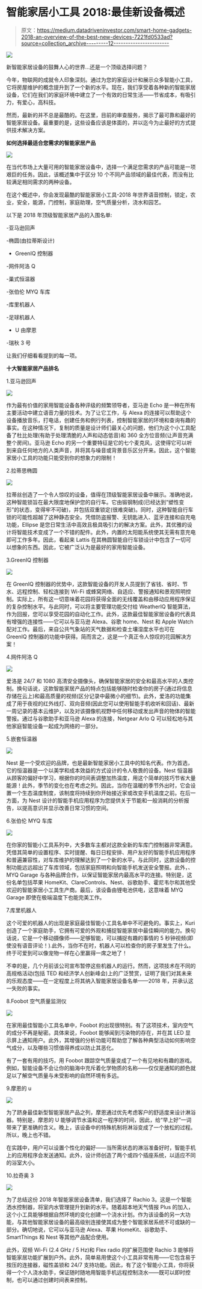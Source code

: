 # 智能家居小工具 2018:最佳新设备概述

> 原文：<https://medium.datadriveninvestor.com/smart-home-gadgets-2018-an-overview-of-the-best-new-devices-7221fd0533ad?source=collection_archive---------12----------------------->

[![](img/317eb9e9208d79589fb248be4b38a986.png)](http://www.track.datadriveninvestor.com/J12U)

新智能家居设备的鼓舞人心的世界…还是一个顶级选择问题？

今年，物联网的成就令人印象深刻。通过为您的家庭设计和展示众多智能小工具，它将房屋维护的概念提升到了一个新的水平。现在，我们享受着各种新的智能家居设备，它们在我们的家庭环境中建立了一个有效的日常生活——节省成本，有吸引力，有爱心，高科技。

然而，最新的并不总是最酷的。在这里，目前的审查服务，揭示了最可靠和最好的智能家居设备。最重要的是，这些设备应该是体面的，并以迄今为止最好的方式提供技术解决方案。

**如何选择最适合您需求的智能家居产品**

![](img/e1dd7fd845a5c4753a7a189109876ba9.png)

在当代市场上大量可用的智能家居设备中，选择一个满足您需求的产品可能是一项艰巨的任务。因此，该概述集中于区分 10 个不同产品领域的最佳代表，而没有比较满足相同需求的两种设备。

在这个概述中，你会发现最酷的智能家居小工具-2018 年世界语音控制，锁定，农业，安全，能源，门控制，家庭助理，空气质量分析，浇水和园艺。

以下是 2018 年顶级智能家居产品的入围名单:

-亚马逊回声

-椭圆(由拉蒂斯设计)

- GreenIQ 控制器

-网件阿洛 Q

-巢式恒温器

-张伯伦 MYQ 车库

-库里机器人

-足球机器人

- U 由摩恩

-瑞秋 3 号

让我们仔细看看提到的每一项。

**十大智能家居产品排名**

1.亚马逊回声

![](img/9a42c36309babd150f2672340b539e12.png)

作为最有价值的家用智能设备各种评级的频繁领导者，亚马逊 Echo 是一种在所有主要活动中建立语音力量的技术。为了让它工作，与 Alexa 的连接可以帮助这个设备播放音乐，打电话，创建任务和例行列表，控制智能家居的环境和查询有趣的事实。在这种情况下，复制的质量是设计师们最关心的问题，他们为这个小工具配备了杜比处理(有助于处理清脆的人声和动态低音)和 360 全方位音频(让声音充满整个房间)。亚马逊 Echo 的另一个重要特征是它的七个麦克风，这使得它可以听到来自任何地方的人类声音，并将其与噪音或背景音乐区分开来。因此，这个智能家居小工具的功能只能受到你的想象力的限制！

2.拉蒂思椭圆

![](img/a6c36d351719beeb197a1c864228ac90.png)

拉蒂丝创造了一个令人惊叹的设备，值得在顶级智能家居设备中展示。准确地说，这种智能锁旨在最大限度地保护您的自行车。它由锻钢制成(已经达到“塑性变形”的状态，变得牢不可破)，并包括双重锁定(很难突破)。同时，这种智能自行车锁的可能性超越了这种静态安全。凭借防盗报警、无钥匙进入、蓝牙连接和自充电功能，Ellipse 是您日常生活中高效且极具吸引力的解决方案。此外，其优雅的设计将智能技术变成了一个不错的配件。此外，内置的太阳能系统使其无需有意充电即可工作多年。因此，看起来 Lattis 在其椭圆智能自行车锁设计中包含了一切可以想象的东西。因此，它被广泛认为是最好的家用智能设备。

3.GreenIQ 控制器

![](img/0e2c4303908f560d6f58c6a1c97cc290.png)

在 GreenIQ 控制器的优势中，这款智能设备的开发人员提到了省钱、省时、节水、远程控制、轻松连接到 Wi-Fi 或蜂窝网络、自适应、警报通知和景观照明控制。实际上，所有这一切意味着花园将获得全面的无线覆盖和由移动应用程序保证的复杂控制水平。与此同时，可以将主要管理功能交付给 WeatherIQ 智能算法，作为回报，您可以享受花园的自动化工作。此外，这款最佳智能家居设备的代表具有增强的连接性——它可以与亚马逊 Alexa、谷歌 home、Nest 和 Apple Watch 配对工作。最后，来自公共气象站的天气数据和检查土壤湿度水平也可在 GreenIQ 控制器的功能中获得。简而言之，这是一个真正令人惊叹的花园解决方案！

4.网件阿洛 Q

![](img/fe06306445d80193df3d9297b688aae2.png)

爱洛是 24/7 和 1080 高清安全摄像头，确保智能家居的安全和最高水平的人类控制。换句话说，这款智能家居产品的特点包括能够随时检查你的房子(通过将信息存储在云上)和最高质量的视频(区分记录中最微小的细节)。此外，爱洛的功能集成了用于夜视的红外线灯、双向音频(因此您可以使用智能手机收听和回话)、最新一周记录的基本云维护，以及对该摄像机视野中任何移动或发出声音的物体的智能警报。通过与谷歌助手和亚马逊 Alexa 的连接，Netgear Arlo Q 可以轻松地与其他家庭智能设备一起成为网络的一部分。

5.嵌套恒温器

![](img/9d86314eb576e27cfdcf62ea1197ac55.png)

Nest 是一个受欢迎的品牌，也是最新智能家居小工具中的知名代表。作为首选，它的恒温器是一个以美学和成本效益的方式设计的令人敬畏的设备。Nest 恒温器从顾客的偏好中学习，根据你的时间表调整加热温度，用这个简单的技巧节省大量能源！此外，季节的变化也在考虑之列。因此，当你在温暖的季节外出时，它会设置一个生态温度制度，该制度将持续到你开始接近家或改变手机温度之前。在后一方面，为 Nest 设计的智能手机应用程序为您提供关于节能和一般消耗的分析报告，以提高意识并显示改善日常习惯的空间。

6.张伯伦 MYQ 车库

![](img/9a914ef81baa06662bbbae76acc55dd8.png)

在你家的智能小工具系列中，大多数车主都对这款全新的车库门控制器非常满意。凭借其简单的设置程序、实时提醒、每日日程安排、用户友好的智能手机应用程序和普遍兼容性，对车库维护的理解达到了一个新的水平。与此同时，这款设备的控制功能远远超出了车库领域，包括家庭照明和向智能手机发送安全警报。此外，*、* MYQ Garage 与各种品牌合作，以保证智能家居内最高水平的连接。特别是，这份名单包括苹果 HomeKit、ClareControls、Nest、谷歌助手、霍尼韦尔和其他受欢迎的智能家居小工具生产商。最后，该设备由锂电池供电，这意味着 MYQ Garage 即使在极端温度下也能完美工作。

7.库里机器人

这个可爱的机器人的出现是家庭最佳智能小工具名单中不可避免的。事实上，Kuri 创造了一个家庭助手，它拥有可爱的外观和捕捉智能家居中最佳瞬间的能力。换句话说，它是一个移动摄像师——足够智能，可以捕捉有趣的事情的 5 秒钟视频(即使没有语音评论！).此外，当你不在时，机器人可以检查你的房子里发生了什么。终于可爱到可以像宠物一样在心里赢得一席之地了！

不幸的是，几个月前该公司宣布暂停这些机器人的运行。然而，这项技术在不同的高规格活动(包括 TED 和经济学人创新峰会)上的广泛赞赏，证明了我们对其未来的乐观态度——在一定程度上将其纳入智能家居设备名单——2018 年，并承认这一失败的事实。

8.Foobot 空气质量监测仪

![](img/7f1a75eacdc8ccacf8e02259d43b8286.png)

在家用最佳智能小工具名单中，Foobot 的出现很特别。有了这项技术，室内空气的成分不再是秘密。具体来说，Foobot 能够闻到污染物的存在，并在其 LED 显示屏上通知用户。此外，其增强的分析功能可帮助您了解各种典型活动如何影响空气成分，以及哪些习惯值得养成以防止其恶化。

有了一套有用的技巧，用 Foobot 跟踪空气质量变成了一个有见地和有趣的游戏。例如，智能设备不会让你的脑海中充斥着化学物质的名称——仅仅是通知的颜色就足以了解空气质量与未受影响的自然环境有多远。

9.摩恩的 u

![](img/06052b241523a32d61a9c6ce93fb1646.png)

为了跻身最佳新型智能家居产品之列，摩恩通过优先考虑客户的舒适度来设计淋浴器。特别是，摩恩的 U 能够调节水温和这一程序的时间，因此，给“早上好”一词带来了更准确的含义。晚上，该设备中的特殊机制将淋浴变成了一个放松的过程。所以，晚上也不错。

在实践中，用户可以设置个性化的偏好——当所需状态的淋浴准备好时，智能手机上的应用程序会发送通知。此外，设计师创造了两个或四个插座系统，以适应不同的浴室大小。

10.拉奇奥 3

![](img/0312d802577f2c2e047486b08413640d.png)

为了总结这份 2018 年智能家居设备清单，我们选择了 Rachio 3。这是一个智能洒水控制器，将室内水管理提升到新的水平。随着超本地天气情报 Plus 的加入，这个小工具能够根据自然环境的变化创建一个浇水计划。作为该设备的另一大功能，与其他智能家居设备的最高级别连接使其成为整个智能家居系统不可或缺的一部分。确切地说，它可以与亚马逊 Alexa、苹果 HomeKit、谷歌助手、SmartThings 和 Nest 等其他产品配合使用。

此外，双频 Wi-Fi (2.4 GHz / 5 Hz)和 Flex radio 的扩展范围使 Rachio 3 能够将智能家居功能扩展到户外。此外，简单易用使这个小工具非常有用——它包含易于按压的连接器，磁性盖锁和 24/7 支持功能。因此，有了这个智能小工具，你将获得一个个人浇水助手，保证随时随地用智能手机远程控制浇水——既可以即时控制，也可以通过创建时间表来控制。